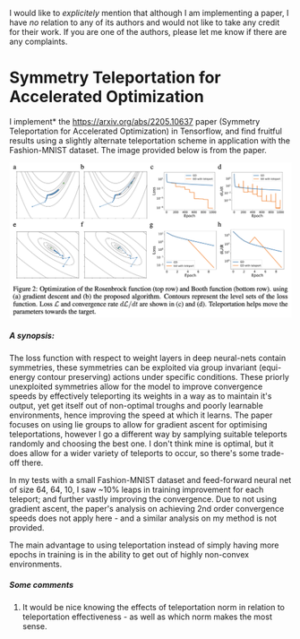 I would like to *explicitely* mention that although I am implementing a paper, I have _no_ relation to any of its authors and would not like to take any credit for their work. If you are one of the authors, please let me know if there are any complaints.

# Symmetry Teleportation for Accelerated Optimization

I implement* the https://arxiv.org/abs/2205.10637 paper (Symmetry Teleportation for Accelerated Optimization) in Tensorflow, and find fruitful results using a slightly alternate teleportation scheme in application with the Fashion-MNIST dataset. The image provided below is from the paper.


![ho ho ho ya filthy animal](fig2_frompaper.png)
##### A synopsis:

The loss function with respect to weight layers in deep neural-nets contain symmetries, these symmetries can be exploited via group invariant (equi-energy contour preserving) actions under specific conditions. These priorly unexploited symmetries allow for the model to improve convergence speeds by effectively teleporting its weights in a way as to maintain it's output, yet get itself out of non-optimal troughs and poorly learnable environments, hence improving the speed at which it learns. The paper focuses on using lie groups to allow for gradient ascent for optimising teleportations, however I go a different way by samplying suitable teleports randomly and choosing the best one. I don't think mine is optimal, but it does allow for a wider variety of teleports to occur, so there's some trade-off there.

In my tests with a small Fashion-MNIST dataset and feed-forward neural net of size 64, 64, 10, I saw ~10% leaps in training improvement for each teleport; and further vastly improving the convergence. Due to not using gradient ascent, the paper's analysis on achieving 2nd order convergence speeds does not apply here - and a similar analysis on my method is not provided.

The main advantage to using teleportation instead of simply having more epochs in training is in the ability to get out of highly non-convex environments.

##### Some comments

1) It would be nice knowing the effects of teleportation norm in relation to teleportation effectiveness - as well as which norm makes the most sense.